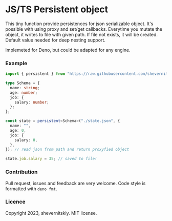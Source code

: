 # JS/TS Persistent object

This tiny function provide persistences for json serializable object. It's
possible with using proxy and set/get callbacks. Everytime you mutate the
object, it writes to file with given path. If file not exists, it will be
created. Default value needed for deep nesting support.

Implemeted for Deno, but could be adapted for any engine.

### Example

```ts
import { persistent } from "https://raw.githubusercontent.com/shevernitskiy/persistent-object/main/mod.ts";

type Schema = {
  name: string;
  age: number;
  job: {
    salary: number;
  };
};

const state = persistent<Schema>("./state.json", {
  name: "",
  age: 0,
  job: {
    salary: 0,
  },
}); // read json from path and return proxyfied object

state.job.salary = 35; // saved to file!
```

### Contribution

Pull request, issues and feedback are very welcome. Code style is formatted with
`deno fmt`.

### Licence

Copyright 2023, shevernitskiy. MIT license.
